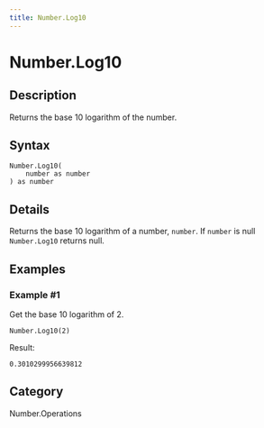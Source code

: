 ```yaml
---
title: Number.Log10
---
```


# Number.Log10


## Description

Returns the base 10 logarithm of the number.


## Syntax

```powerquery
Number.Log10(
    number as number
) as number
```


## Details

Returns the base 10 logarithm of a number, <code>number</code>. If <code>number</code> is null <code>Number.Log10</code> returns null.


## Examples

### Example #1 
Get the base 10 logarithm of 2.
```powerquery
Number.Log10(2)
```

Result: 
```powerquery
0.3010299956639812
```




## Category
Number.Operations
